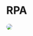 # RPA

<img src="https://img.shields.io/badge/uipath-FA4616?style=for-the-badge&logo=react&logoColor=white" style="border-radius:10px">
